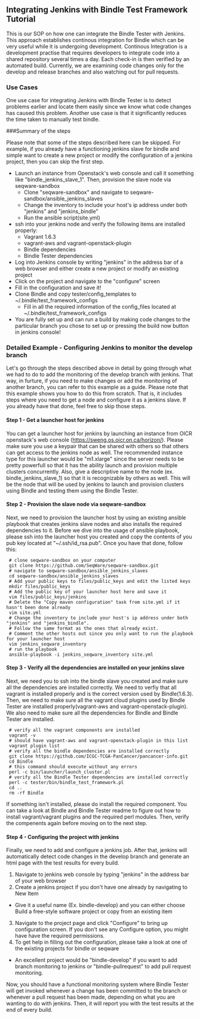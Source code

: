 ## Integrating Jenkins with Bindle Test Framework Tutorial

This is our SOP on how one can integrate the Bindle Tester with Jenkins. This approach establishes continous integration for Bindle which can be very useful while it is undergoing development. Continous Integration is a development practise that requires developers to integrate code into a shared repository several times a day. Each check-in is then verified by an automated build. Currently, we are examining code changes only for the develop and release branches and also watching out for pull requests. 

### Use Cases
One use case for integrating Jenkins with Bindle Tester is to detect problems earlier and locate them easily since we know what code changes has caused this problem. Another use case is that it significantly reduces the time taken to manually test bindle. 

###Summary of the steps

Please note that some of the steps described here can be skipped. For example, if you already have a functioning jenkins slave for bindle and simple want to create a new project or modify the configuration of a jenkins project, then you can skip the first step.

* Launch an instance from Openstack's web console and call it something like "bindle_jenkins_slave_1". Then, provision the slave node via seqware-sandbox
  * Clone "seqware-sandbox" and navigate to seqware-sandbox/ansible_jenkins_slaves
  * Change the inventory to include your host's ip address under both "jenkins" and "jenkins_bindle"
  * Run the ansible script(site.yml)
* ssh into your jenkins node and verify the following items are installed properly:
  * Vagrant 1.6.3
  * vagrant-aws and vagrant-openstack-plugin 
  * Bindle dependencies
  * Bindle Tester dependencies
* Log into Jenkins console by writing "jenkins" in the address bar of a web browser and either create a new project or modify an existing project
* Click on the project and navigate to the "configure" screen
* Fill in the configuration and save it!
* Clone Bindle and copy tester/config_templates to ~/.bindle/test_framework_configs
  * Fill in all the required information of the config_files located at ~/.bindle/test_framework_configs
* You are fully set up and can run a build by making code changes to the particular branch you chose to set up or pressing the build now button in jenkins console!


### Detailed Example - Configuring Jenkins to monitor the develop branch 
Let's go through the steps described above in detail by going through what we had to do to add the monitoring of the develop branch with jenkins. That way, in furture, if you need to make changes or add the monitoring of another branch, you can refer to this example as a guide. Please note that this example shows you how to do this from scratch. That is, it includes steps where you need to get a node and configure it as a jenkins slave. If you already have that done, feel free to skip those steps.

#### Step 1 - Get a launcher host for jenkins
You can get a launcher host for jenkins by launching an instance from OICR openstack's web console (https://sweng.os.oicr.on.ca/horizon/). Please make sure you use a keypair that can be shared with others so that others can get access to the jenkins node as well. The recommended instance type for this launcher would be "m1.xlarge" since the server needs to be pretty powerfull so that it has the ability launch and provision multiple clusters concurrently. Also, give a descriptive name to the node (ex. bindle_jenkins_slave_1) so that it is recognizable by others as well. This will be the node that will be used by jenkins to launch and provision clusters using Bindle and testing them using the Bindle Tester.

#### Step 2 - Provision the slave node via seqware-sandbox
Next, we need to provision the launcher host by using an existing ansible playbook that creates jenkins slave nodes and also installs the required dependencies to it. Before we dive into the usage of ansible playbook, please ssh into the launcher host you created and copy the contents of you pub key located at "~/.ssh/id_rsa.pub". Once you have that done, follow this:

     # clone seqware-sandbox on your computer
     git clone https://github.com/SeqWare/seqware-sandbox.git
     # navigate to seqware-sandbox/ansible_jenkins_slaves
     cd seqware-sandbox/ansible_jenkins_slaves
     # Add your public keys to files/public_keys and edit the listed keys
     mkdir files/public_keys
     # Add the public key of your launcher host here and save it
     vim files/public_keys/jenkins
     # Delete the "Copy maven configuration" task from site.yml if it hasn't been done already
     vim site.yml
     # Change the inventory to include your host's ip address under both "jenkins" and "jenkins_bindle". 
     # Follow the same format as the ones that already exist. 
     # Comment the other hosts out since you only want to run the playbook for your launcher host
     vim jenkins_seqware_inventory
     # run the playbook
     ansible-playbook -i jenkins_seqware_inventory site.yml

#### Step 3 - Verify all the dependencies are installed on your jenkins slave
Next, we need you to ssh into the bindle slave you created and make sure all the dependencies are installed correctly. We need to verfiy that all vagrant is installed properly and is the correct version used by Bindle(1.6.3). Then, we need to make sure all the vagrant cloud plugins used by Bindle Tester are installed properly(vagrant-aws and vagrant-openstack-plugin). We also need to make sure all the dependencies for Bindle and Bindle Tester are installed.

     # verify all the vagrant components are installed
     vagrant -v
     # should have vagrant-aws and vagrant-openstack-plugin in this list
     vagrant plugin list
     # verify all the bindle dependencies are installed correctly
     git clone https://github.com/ICGC-TCGA-PanCancer/pancancer-info.git
     cd Bindle
     # this command should execute without any errors
     perl -c bin/launcher/launch_cluster.pl
     # verify all the Bindle Tester dependencies are installed correctly
     perl -c tester/bin/bindle_test_framework.pl
     cd ..
     rm -rf Bindle

If something isn't installed, please do install the required component. You can take a look at Bindle and Bindle Tester readme to figure out how to install vagrant/vagrant plugins and the required perl modules. Then, verify the compenents again before moving on to the next step.

#### Step 4 - Configuring the project with jenkins
Finally, we need to add and configure a jenkins job. After that, jenkins will automatically detect code changes in the develop branch and generate an html page with the test results for every build. 

1. Navigate to jenkins web console by typing "jenkins" in the address bar of your web browser
2. Create a jenkins project if you don't have one already by navigating to New Item
 * Give it a useful name (Ex. bindle-develop) and you can either choose Build a free-style software project or copy from an existing item
3. Navigate to the project page and click "Configure" to bring up configuration screen. If you don't see any Configure option, you might have have the required permissions.
4. To get help in filling out the configuration, please take a look at one of the existing projects for bindle or seqware
 * An excellent project would be "bindle-develop" if you want to add branch monitoring to jenkins or "bindle-pullrequest" to add pull request monitoring.

Now, you should have a functional monitoring system where Bindle Tester will get invoked whenever a change has been committed to the branch or whenever a pull request has been made, depending on what you are wanting to do with jenkins. Then, it will report you with the test results at the end of every build.
    
